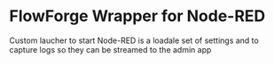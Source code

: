 # FlowForge Wrapper for Node-RED

Custom laucher to start Node-RED is a loadale set of settings and to capture logs so they can be streamed to the admin app